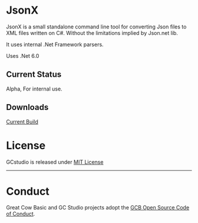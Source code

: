 # JsonX

JsonX is a small standalone command line tool for converting Json files to XML files written on C#.
Without the limitations implied by Json.net lib.

It uses internal .Net Framework parsers.

Uses .Net 6.0


## Current Status

Alpha, For internal use.

## Downloads

[Current Build](https://github.com/GreatCowBASIC/JsonX/tree/master/Build)


# License
GCstudio is released under [MIT License](https://github.com/GreatCowBASIC/JsonX/blob/master/LICENSE)

----
# Conduct

Great Cow Basic and GC Studio projects adopt the [GCB Open Source Code of Conduct](https://github.com/GreatCowBASIC/JsonX/blob/master/CODE_OF_CONDUCT.md).

